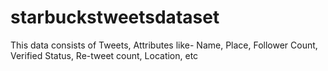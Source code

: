 # starbuckstweetsdataset
This data consists of  Tweets, Attributes like- Name, Place, Follower Count, Verified Status, Re-tweet count, Location, etc
